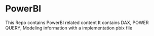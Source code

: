 # PowerBI
This Repo contains PowerBI related content
It contains DAX, POWER QUERY, Modeling information with a implementation pbix file

